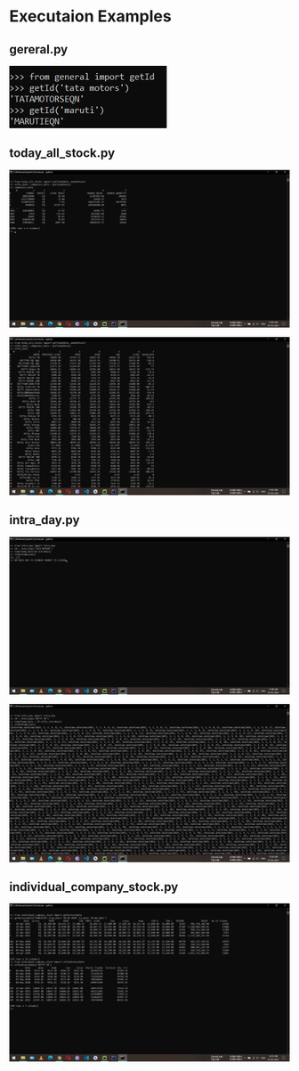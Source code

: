 # Executaion Examples

## gereral.py

![](general.png)


## today_all_stock.py

![](Today_all_stock.png)


![](Today_all_stock_Nifty.png)


## intra_day.py

![](Intra_Day.png)


![](Intra_Day_Nifty.png)

## individual_company_stock.py

![](Individual_comapany_stock.png)